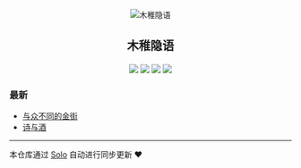 <p align="center"><img alt="木稚隐语" src=""></p><h2 align="center">
木稚隐语
</h2>

<h4 align="center"></h4>
<p align="center"><a title="木稚隐语" target="_blank" href="https://github.com/vipqq/solo-blog"><img src="https://img.shields.io/github/last-commit/vipqq/solo-blog.svg?style=flat-square&color=FF9900"></a>
<a title="GitHub repo size in bytes" target="_blank" href="https://github.com/vipqq/solo-blog"><img src="https://img.shields.io/github/repo-size/vipqq/solo-blog.svg?style=flat-square"></a>
<a title="Solo Version" target="_blank" href="https://github.com/b3log/solo/releases"><img src="https://img.shields.io/badge/solo-3.6.6-f1e05a.svg?style=flat-square&color=blueviolet"></a>
<a title="Hits" target="_blank" href="https://github.com/b3log/hits"><img src="https://hits.b3log.org/vipqq/solo-blog.svg"></a></p>

### 最新

* [与众不同的金街](https://wbessy.com/solo-v3.6.6/articles/2019/11/17/1573922308659.html)
* [诗与酒](https://wbessy.com/solo-v3.6.6/articles/2019/11/14/1573704698913.html)



---

本仓库通过 [Solo](https://github.com/b3log/solo) 自动进行同步更新 ❤️ 